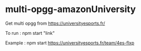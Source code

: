 # multi-opgg-amazonUniversity


Get multi opgg from https://universityesports.fr/


To run : npm start "link"

Example : npm start https://universityesports.fr/team/4es-flxp
 
